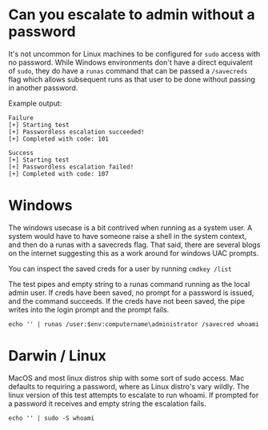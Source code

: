 # Can you escalate to admin without a password

It's not uncommon for Linux machines to be configured for `sudo` access with no
password. While Windows environments don't have a direct equivalent of `sudo`,
they do have a `runas` command that can be passed a `/savecreds` flag which
allows subsequent runs as that user to be done without passing in another
password.

Example output:

```
Failure
[+] Starting test
[+] Passwordless escalation succeeded!
[+] Completed with code: 101
```

```
Success
[+] Starting test
[+] Passwordless escalation failed!
[+] Completed with code: 107
```

# Windows

The windows usecase is a bit contrived when running as a system user. A system
would have to have someone raise a shell in the system context, and then do a
runas with a savecreds flag. That said, there are several blogs on the internet
suggesting this as a work around for windows UAC prompts.

You can inspect the saved creds for a user by running `cmdkey /list`

The test pipes and empty string to a runas command running as the local admin
user. If creds have been saved, no prompt for a password is issued, and the
command succeeds. If the creds have not been saved, the pipe writes into the
login prompt and the prompt fails.

```
echo '' | runas /user:$env:computername\administrator /savecred whoami
```

# Darwin / Linux

MacOS and most linux distros ship with some sort of sudo access. Mac defaults to
requiring a password, where as Linux distro's vary wildly. The linux version of
this test attempts to escalate to run whoami. If prompted for a password it
receives and empty string the escalation fails.

```
echo '' | sudo -S whoami
```
